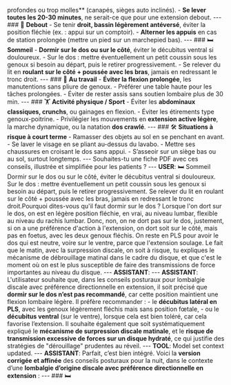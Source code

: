 profondes ou trop molles** (canapés, sièges auto inclinés). - **Se lever toutes les 20-30 minutes**, ne serait-ce que pour une extension debout. --- ### 🧘 **Debout** - Se tenir **droit, bassin légèrement antéversé**, éviter la position fléchie (ex. : appui sur un comptoir). - **Alterner les appuis** en cas de station prolongée (mettre un pied sur un marchepied bas). --- ### 🛏️ **Sommeil** - **Dormir sur le dos ou sur le côté**, éviter le décubitus ventral si douloureux. - Sur le dos : mettre éventuellement un petit coussin sous les genoux si besoin au départ, puis le retirer progressivement. - Se relever du lit en **roulant sur le côté + poussée avec les bras**, jamais en redressant le tronc droit. --- ### 💼 **Au travail** - **Éviter la flexion prolongée**, les manutentions sans pliure de genoux. - Préférer une table haute pour les tâches prolongées. - Éviter de rester assis sans soutien lombaire plus de 30 min. --- ### 🏋️ **Activité physique / Sport** - Éviter les **abdominaux classiques, crunchs**, ou gainages en flexion. - Éviter les étirements type genoux-poitrine. - Privilégier les mouvements en **extension active légère**, la marche dynamique, ou la natation **dos crawlé**. --- ### 🛠️ **Situations à risque à court terme** - Ramasser des objets au sol en se penchant en avant. - Se laver le visage en se pliant au-dessus du lavabo. - Mettre ses chaussures en croisant le dos sans appui. - S’asseoir sur un siège bas ou au sol, surtout longtemps. --- Souhaites-tu une fiche PDF avec ces conseils, illustrée et simplifiée pour les patients ? --- **USER**: 🛏️ Sommeil Dormir sur le dos ou sur le côté, éviter le décubitus ventral si douloureux. Sur le dos : mettre éventuellement un petit coussin sous les genoux si besoin au départ, puis le retirer progressivement. Se relever du lit en roulant sur le côté + poussée avec les bras, jamais en redressant le tronc droit.Pourquoi dites-vous qu'il faut dormir sur le dos ? Lorsque l'on dort sur le dos, on est en légère position fléchie, en vrai, au niveau lumbar, flexible au niveau du rachis lumbar. Donc, non, on ne dort pas sur le dos, justement, si on a une préférence d'action à l'extension, on dort soit sur le côté, mais pas en foetus, avec les deux genoux fléchis. On reste en PLS pour avoir le dos qui est neutre, voire sur le ventre, parce que l'extension soulage. Le fait que le matin, avec la surpression discale, on soit à risque, tu expliques le mécanisme de débrouillage matinal dans le cadre du disque, et que c'est le moment où on est le plus susceptible de faire des transmissions de force importantes au niveau du disque. --- **ASSISTANT**: --- **ASSISTANT**: L'utilisateur souhaite que, dans les conseils posturaux pour lombalgie discale avec préférence directionnelle en extension, il soit précisé que **dormir sur le dos n’est pas recommandé**, car cette position maintient une flexion lombaire légère. Il préfère recommander : - le **décubitus latéral en PLS**, avec les genoux légèrement fléchis mais sans position fœtale, - ou le **décubitus ventral** (sur le ventre), lorsque cela est bien toléré, car cela favorise l’extension. Il souhaite également que soit systématiquement expliqué le **mécanisme de surpression discale matinale**, et le **risque de transmission excessive de forces sur un disque hydraté**, ce qui justifie des stratégies de "dérouillage" prudentes au réveil. --- **TOOL**: Model set context updated. --- **ASSISTANT**: Parfait, c’est bien intégré. Voici la **version corrigée et affinée** des conseils posturaux pour la nuit, dans le contexte d’une **lombalgie d’origine discale avec préférence directionnelle en extension** : --- ### 🛏️